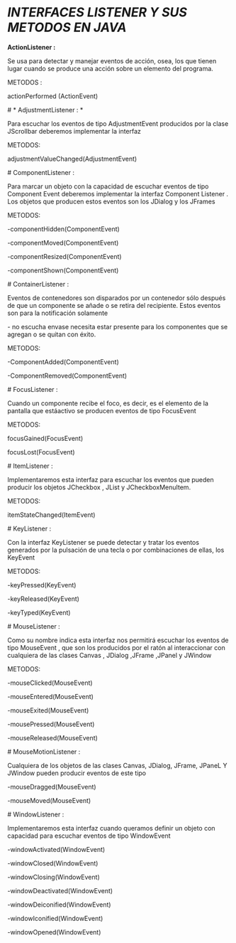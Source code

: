 # *INTERFACES LISTENER Y SUS METODOS EN JAVA*
**ActionListener :**
<p>Se usa para detectar y manejar eventos de acción, osea, los que tienen lugar cuando se produce una acción sobre un elemento del programa.
<p>
METODOS :
<p>actionPerformed (ActionEvent)
</p>
# * AdjustmentListener : *
<p>Para escuchar los eventos de tipo AdjustmentEvent producidos por la clase JScrollbar deberemos implementar la interfaz
<p> METODOS:
<p>adjustmentValueChanged(AdjustmentEvent)
</p>
# ComponentListener :
<p>Para marcar un objeto con la capacidad de escuchar eventos de tipo Component Event deberemos implementar la interfaz Component Listener . Los objetos que producen estos eventos son los JDialog y los JFrames
<p> METODOS:
<p>-componentHidden(ComponentEvent)
<p>-componentMoved(ComponentEvent)
<p>-componentResized(ComponentEvent)
<p>-componentShown(ComponentEvent)
</p>
# ContainerListener : 
<p>Eventos de contenedores son disparados por un contenedor sólo después de que un componente se añade o se retira del recipiente. Estos eventos son para la notificación solamente <p>- no escucha envase necesita estar presente para los componentes que se agregan o se quitan con éxito.
<p> METODOS:
<p>-ComponentAdded(ComponentEvent)
<p>-ComponentRemoved(ComponentEvent)
</p>
# FocusListener :
<p>Cuando un componente recibe el foco, es decir, es el elemento de la pantalla que estáactivo se producen eventos de tipo FocusEvent
<p> METODOS:
<p>focusGained(FocusEvent)
<p>focusLost(FocusEvent)
</p>
# ItemListener :
<p>Implementaremos esta interfaz para escuchar los eventos que pueden producir los objetos JCheckbox , JList y JCheckboxMenuItem.
<p> METODOS:
<p>itemStateChanged(ItemEvent)
</p>
# KeyListener : 
<p>Con la interfaz KeyListener se puede detectar y tratar los eventos generados por la pulsación de una tecla o por combinaciones de ellas, los KeyEvent
<p> METODOS:
<p>-keyPressed(KeyEvent)
<p>-keyReleased(KeyEvent)
<p>-keyTyped(KeyEvent)
</p>
# MouseListener : 
<p>Como su nombre indica esta interfaz nos permitirá escuchar los eventos de tipo MouseEvent , que son los producidos por el ratón al interaccionar con cualquiera de las clases Canvas , JDialog ,JFrame ,JPanel y JWindow
<p> METODOS:
<p>-mouseClicked(MouseEvent)
<p>-mouseEntered(MouseEvent)
<p>-mouseExited(MouseEvent)
<p>-mousePressed(MouseEvent)
<p>-mouseReleased(MouseEvent)
</p>
# MouseMotionListener : 
<p>Cualquiera de los objetos de las clases Canvas, JDialog, JFrame, JPaneL Y JWindow pueden producir eventos de este tipo
<p>-mouseDragged(MouseEvent)
<p>-mouseMoved(MouseEvent)
</p>
# WindowListener : 
<p>Implementaremos esta interfaz cuando queramos definir un objeto con capacidad para escuchar eventos de tipo WindowEvent
<p>-windowActivated(WindowEvent)
<p>-windowClosed(WindowEvent)
<p>-windowClosing(WindowEvent)
<p>-windowDeactivated(WindowEvent)
<p>-windowDeiconified(WindowEvent)
<p>-windowIconified(WindowEvent)
<p>-windowOpened(WindowEvent)
